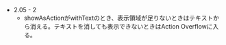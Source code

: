 * 2.05 - 2
    * showAsActionがwithTextのとき、表示領域が足りないときはテキストから消える。テキストを消しても表示できないときはAction Overflowに入る。